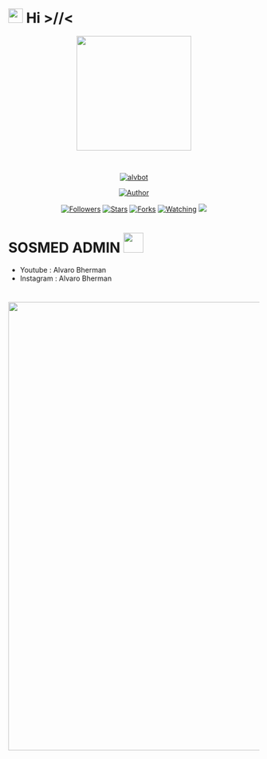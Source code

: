 # <img src="https://github.com/TheDudeThatCode/TheDudeThatCode/blob/master/Assets/Hi.gif" width="29px"> Hi >//<

<p align="center">
<img src="https://raw.githubusercontent.com/alvarobherman/alvbot/main/NGAKAK_HYUNG/petrik.png" width="230" height="230"/>
</p>
<br>
<p align="center">
<a href="#"><img title="alvbot" src="https://img.shields.io/badge/Alvaro%20Bherman-orange?colorA=%23ff0000&colorB=%23017e40&style=for-the-badge"></a>
</p>
<p align="center">
<a href="https://github.com/alvarobherman"><img title="Author" src="https://img.shields.io/badge/AUTHOR-ALVARO%20BHERMAN-green.svg?style=for-the-badge&logo=github%27"></a>
</p>
<p align="center">
<a href="https://github.com/alvarobherman/alvbot/followers"><img title="Followers" src="https://img.shields.io/github/followers/alvarobherman?color=blue&style=flat-square"></a>
<a href="https://github.com/alvarobherman/alvbot/stargazers/"><img title="Stars" src="https://img.shields.io/github/stars/A187ID/alvarobherman?color=red&style=flat-square"></a>
<a href="https://github.com/alvarobherman/alvbot/network/members"><img title="Forks" src="https://img.shields.io/github/forks/alvarobherman/bot-whatsapp?color=red&style=flat-square"></a>
<a href="https://github.com/alvarobherman/alvbot/watchers"><img title="Watching" src="https://img.shields.io/github/watchers/alvarobherman/bot-whatsapp?label=Watchers&color=blue&style=flat-square"></a>
<a href="https://hits.seeyoufarm.com"><img src="https://hits.seeyoufarm.com/api/count/incr/badge.svg?url=https%3A%2F%2Fgithub.com%2FA187ID%2FAR15BOT&count_bg=%2379C83D&title_bg=%23555555&icon=probot.svg&icon_color=%2300FF6D&title=hits&edge_flat=false"/></a>
</p>

# SOSMED ADMIN <img src="https://github.com/TheDudeThatCode/TheDudeThatCode/blob/master/Assets/powerup.gif" width="40px">
* Youtube : Alvaro Bherman
* Instagram : Alvaro Bherman

# <img src="https://github.com/TheDudeThatCode/TheDudeThatCode/blob/master/Assets/dino.gif" width="900px">

